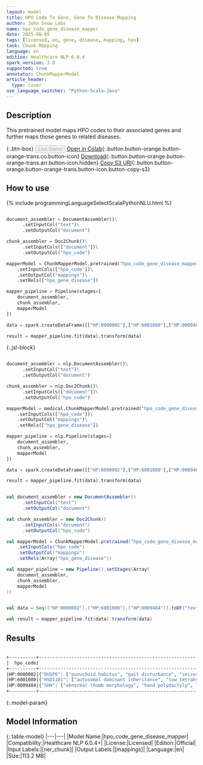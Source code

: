 ```yaml
---
layout: model
title: HPO Code To Gene, Gene To Disease Mapping
author: John Snow Labs
name: hpo_code_gene_disease_mapper
date: 2025-08-05
tags: [licensed, en, gene, disease, mapping, hpo]
task: Chunk Mapping
language: en
edition: Healthcare NLP 6.0.4
spark_version: 3.0
supported: true
annotator: ChunkMapperModel
article_header:
  type: cover
use_language_switcher: "Python-Scala-Java"
---
```


## Description

This pretrained model maps HPO codes to their associated genes and further maps those genes to related diseases.

{:.btn-box}
<button class="button button-orange" disabled>Live Demo</button>
[Open in Colab](https://colab.research.google.com/github/JohnSnowLabs/spark-nlp-workshop/blob/master/healthcare-nlp/06.0.Chunk_Mapping.ipynb){:.button.button-orange.button-orange-trans.co.button-icon}
[Download](https://s3.amazonaws.com/auxdata.johnsnowlabs.com/clinical/models/hpo_code_gene_disease_mapper_en_6.0.4_3.0_1754424435921.zip){:.button.button-orange.button-orange-trans.arr.button-icon.hidden}
[Copy S3 URI](s3://auxdata.johnsnowlabs.com/clinical/models/hpo_code_gene_disease_mapper_en_6.0.4_3.0_1754424435921.zip){:.button.button-orange.button-orange-trans.button-icon.button-copy-s3}

## How to use



<div class="tabs-box" markdown="1">
{% include programmingLanguageSelectScalaPythonNLU.html %}
  
```python

document_assembler = DocumentAssembler()\
      .setInputCol("text")\
      .setOutputCol("document")

chunk_assembler = Doc2Chunk()\
      .setInputCols(["document"])\
      .setOutputCol("hpo_code")

mapperModel = ChunkMapperModel.pretrained("hpo_code_gene_disease_mapper", "en", "clinical/models")\
    .setInputCols(["hpo_code"])\
    .setOutputCol("mappings")\
    .setRels(["hpo_gene_disease"])

mapper_pipeline = Pipeline(stages=[
    document_assembler,
    chunk_assembler,
    mapperModel
])

data = spark.createDataFrame([["HP:0000002"],["HP:6001080"],["HP:0009484"]]).toDF("text")

result = mapper_pipeline.fit(data).transform(data)

```

{:.jsl-block}
```python

document_assembler = nlp.DocumentAssembler()\
      .setInputCol("text")\
      .setOutputCol("document")

chunk_assembler = nlp.Doc2Chunk()\
      .setInputCols(["document"])\
      .setOutputCol("hpo_code")

mapperModel = medical.ChunkMapperModel.pretrained("hpo_code_gene_disease_mapper", "en", "clinical/models")\
    .setInputCols(["hpo_code"])\
    .setOutputCol("mappings")\
    .setRels(["hpo_gene_disease"])

mapper_pipeline = nlp.Pipeline(stages=[
    document_assembler,
    chunk_assembler,
    mapperModel
])

data = spark.createDataFrame([["HP:0000002"],["HP:6001080"],["HP:0009484"]]).toDF("text")

result = mapper_pipeline.fit(data).transform(data)

```
```scala

val document_assembler = new DocumentAssembler()
      .setInputCol("text")
      .setOutputCol("document")

val chunk_assembler = new Doc2Chunk()
      .setInputCols("document")
      .setOutputCol("hpo_code")

val mapperModel = ChunkMapperModel.pretrained("hpo_code_gene_disease_mapper", "en", "clinical/models")
    .setInputCols("hpo_code")
    .setOutputCol("mappings")
    .setRels(Array("hpo_gene_disease"))

val mapper_pipeline = new Pipeline().setStages(Array(
    document_assembler,
    chunk_assembler,
    mapperModel
))


val data = Seq(("HP:0000002"),("HP:6001080"),("HP:0009484")).toDF("text")

val result = mapper_pipeline.fit(data).transform(data)

```
</div>

## Results

```bash

+----------+------------------------------------------------------------------------------------------------------------------------+------------------------------------------------------------------------------------------------------------------------+
|  hpo_code|                                                                                                            gene_disease|                                                                                                       all_k_resolutions|
+----------+------------------------------------------------------------------------------------------------------------------------+------------------------------------------------------------------------------------------------------------------------+
|HP:0000002|{"DUSP6": ["eunuchoid habitus", "gait disturbance", "seizure", "hypotonia", "ataxia", "dysarthria", "decreased testic...|{"DUSP6": ["eunuchoid habitus", "gait disturbance", "seizure", "hypotonia", "ataxia", "dysarthria", "decreased testic...|
|HP:6001080|{"HSD11B1": ["autosomal dominant inheritance", "low tetrahydrocortisol (thf) plus 5-alpha-thf/tetrahydrocortisone (th...|{"HSD11B1": ["autosomal dominant inheritance", "low tetrahydrocortisol (thf) plus 5-alpha-thf/tetrahydrocortisone (th...|
|HP:0009484|{"SHH": ["abnormal thumb morphology", "hand polydactyly", "poor speech", "expressive language delay", "limb dystonia"...|{"SHH": ["abnormal thumb morphology", "hand polydactyly", "poor speech", "expressive language delay", "limb dystonia"...|
+----------+------------------------------------------------------------------------------------------------------------------------+------------------------------------------------------------------------------------------------------------------------+

```

{:.model-param}
## Model Information

{:.table-model}
|---|---|
|Model Name:|hpo_code_gene_disease_mapper|
|Compatibility:|Healthcare NLP 6.0.4+|
|License:|Licensed|
|Edition:|Official|
|Input Labels:|[ner_chunk]|
|Output Labels:|[mappings]|
|Language:|en|
|Size:|113.2 MB|
